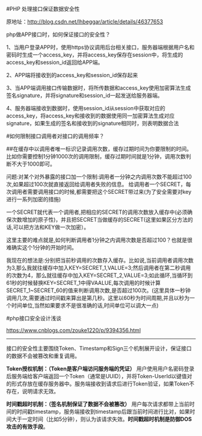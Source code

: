 #PHP 处理接口保证数据安全性

原地址：http://blog.csdn.net/lhbeggar/article/details/46377653

php做APP接口时，如何保证接口的安全性？

1、当用户登录APP时，使用https协议调用后台相关接口，服务器端根据用户名和密码时生成一个access_key，并将access_key保存在session中，将生成的access_key和session_id返回给APP端。

2、APP端将接收到的access_key和session_id保存起来

3、当APP端调用接口传输数据时，将所传数据和access_key使用加密算法生成签名signature，并将signature和session_id一起发送给服务器端。

4、服务器端接收到数据时，使用session_id从session中获取对应的access_key，将access_key和接收到的数据使用同一加密算法生成对应signature，如果生成的签名和接收到的signature相同时，则表明数据合法

#如何限制接口调用者对接口的调用频率？

##在缓存中以调用者唯一标识记录调用次数，缓存过期时间为你要限制的时间。比如你需要控制1分钟1000次的调用限制，缓存过期时间就是1分钟，调用次数判断不大于1000即可。

问题:对某个对外暴露的接口加一个限制:调用者一分钟之内调用次数不能超过100次,如果超过100次就直接返回给调用者失败的信息。
给调用者一个SECRET，每次调用者需要调用接口的时候,都需要把这个SECRET带过来(为了安全需要对key进行一系列加密的措施)

一个SECRET就代表一个调用者,把相应的SECRET的调用次数放入缓存中(必须确保次数增加的原子性)，并且把SECRET当做缓存的SECRET(这里如果区分方法的话,可以把方法和KEY做一次加密）。

这里主要的难点就是,如何判断调用者1分钟之内调用次数是否超过100？也就是很难确实这个1分钟的开始时间。

我现在的想法是:分别把当前秒调用的次数存入缓存。比如说,当前调用者调用次数为3,那么我就往缓存中加入KEY=SECRET_1,VALUE=3;然后调用者在第二秒调用的次数为4，那么就往缓存中加入KEY=SECRET_2,VALUE=3;如此循环,当循环到61秒的时候替换KEY=SECRET_1中得VAALUE,每次调用的时候计算SECRET_1~SECRET_60的值来判断调用次数,是否超过100次。(这里具体一秒钟调用几次,需要通过时间戳来算出是第几秒。这里以60秒为时间周期,并且以秒为一个时间单位,当然如果要求不是很准确的话,时间单位可以调大一点)

#php接口安全设计浅谈

https://www.cnblogs.com/zouke1220/p/9394356.html


----------

接口的安全性主要围绕Token、Timestamp和Sign三个机制展开设计，保证接口的数据不会被篡改和重复调用。

**Token授权机制：（Token是客户端访问服务端的凭证）**
用户使用用户名密码登录后服务端给客户端返回一个Token（通常是UUID），并将Token-UserId以键值对的形式存放在缓存服务器中。服务端接收到请求后进行Token验证，如果Token不存在，说明请求无效。

**时间戳超时机制：（签名机制保证了数据不会被篡改）**
用户每次请求都带上当前时间的时间戳timestamp，服务端接收到timestamp后跟当前时间进行比对，如果时间大于一定时间（比如5分钟），则认为该请求失效。**时间戳超时机制是防御DOS攻击的有效手段**。
